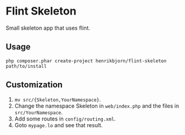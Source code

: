 Flint Skeleton
==============

Small skeleton app that uses flint.

Usage
-----

```
php composer.phar create-project henrikbjorn/flint-skeleton path/to/install
```

Customization
-------------

1. `mv src/{Skeleton,YourNamespace}`.
2. Change the namespace Skeleton in `web/index.php` and the files in `src/YourNamespace`.
3. Add some routes in `config/routing.xml`.
4. Goto `mypage.lo` and see that result.
